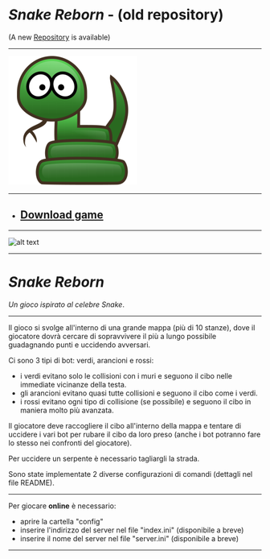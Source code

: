
# *Snake Reborn* - (old repository)
(A new [Repository](https://github.com/Luke460/Snake-Reborn-2) is available)

---

![alt text](https://github.com/Luke460/Snake-Reborn/blob/master/Snake_Reborn_Icon.png)

---

* ## [Download game](https://github.com/Luke460/Snake-Reborn/releases)

---

![alt text](https://github.com/Luke460/Snake-Reborn/blob/master/demo.gif)

---

# *Snake Reborn* 
*Un gioco ispirato al celebre Snake*.

---

Il gioco si svolge all'interno di una grande mappa (più di 10 stanze), dove il giocatore dovrà cercare di sopravvivere il più a lungo possibile guadagnando punti e uccidendo avversari.

Ci sono 3 tipi di bot: verdi, arancioni e rossi:

 * i verdi evitano solo le collisioni con i muri e seguono il cibo nelle immediate vicinanze della testa.
 * gli arancioni evitano quasi tutte collisioni e seguono il cibo come i verdi.
 * i rossi evitano ogni tipo di collisione (se possibile) e seguono il cibo in maniera molto più avanzata.

Il giocatore deve raccogliere il cibo all'interno della mappa e tentare di uccidere i vari bot per rubare il cibo da loro preso (anche i bot potranno fare lo stesso nei confronti del giocatore).

Per uccidere un serpente è necessario tagliargli la strada.

Sono state implementate 2 diverse configurazioni di comandi (dettagli nel file README).

---

Per giocare **online** è necessario:

   * aprire la cartella "config"
   * inserire l'indirizzo del server nel file "index.ini" (disponibile a breve)
   * inserire il nome del server nel file "server.ini" (disponibile a breve)

---
